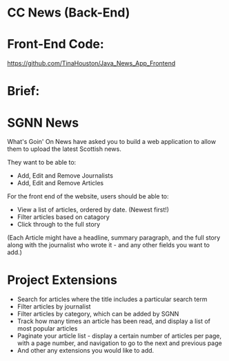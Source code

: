 # CC News (Back-End)


# Front-End Code:

https://github.com/TinaHouston/Java_News_App_Frontend

# Brief: 

# SGNN News
What's Goin' On News have asked you to build a web application to allow them to upload the latest Scottish news.

They want to be able to:

* Add, Edit and Remove Journalists
* Add, Edit and Remove Articles


For the front end of the website, users should be able to:

* View a list of articles, ordered by date. (Newest first!)
* Filter articles based on catagory
* Click through to the full story

(Each Article might have a headline, summary paragraph, and the full story along with the journalist who wrote it - and any other fields you want to add.)

# Project Extensions
* Search for articles where the title includes a particular search term
* Filter articles by journalist
* Filter articles by category, which can be added by SGNN
* Track how many times an article has been read, and display a list of most popular articles
* Paginate your article list - display a certain number of articles per page, with a page number, and navigation to go to the next and previous page
* And other any extensions you would like to add.
